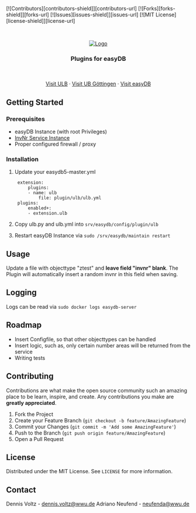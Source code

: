 [![Contributors][contributors-shield]][contributors-url]
[![Forks][forks-shield]][forks-url]
[![Issues][issues-shield]][issues-url]
[![MIT License][license-shield]][license-url]


<br />
<p align="center">
  <a href="https://ulb.uni-muenster.de">
    <img src="https://www.uni-muenster.de/imperia/md/images/ulb2/_v/logo.svg" alt="Logo">
  </a>

  <h3 align="center">Plugins for easyDB</h3>

  <p align="center">
    <br />
    <br />
    <a href="https://ulb.uni-muenster.de">Visit ULB</a>
    ·
    <a href="https://www.sub.uni-goettingen.de/sub-aktuell/">Visit UB Göttingen</a>
    ·
    <a href="https://www.programmfabrik.de/easydb/">Visit easyDB</a>
  </p>
</p>


## Getting Started

### Prerequisites

* easyDB Instance (with root Privileges)
* [InvNr Service Instance](https://github.com/ulbmuenster/inventarnummer_service)
* Proper configured firewall / proxy

### Installation

1. Update your easydb5-master.yml

        extension:
            plugins:
            - name: ulb
                file: plugin/ulb/ulb.yml
        plugins:
            enabled+:
            - extension.ulb

2. Copy ulb.py and ulb.yml into `srv/easydb/config/plugin/ulb`
3. Restart easyDB Instance via `sudo /srv/easydb/maintain restart`

## Usage

Update a file with objecttype "ztest" and **leave field "invnr" blank**.
The Plugin will automatically insert a random invnr in this field when saving.

## Logging

Logs can be read via `sudo docker logs easydb-server`


## Roadmap

* Insert Configfile, so that other objecttypes can be handled
* Insert logic, such as, only certain number areas will be returned from the service
* Writing tests

## Contributing

Contributions are what make the open source community such an amazing place to be learn, inspire, and create. Any contributions you make are **greatly appreciated**.

1. Fork the Project
2. Create your Feature Branch (`git checkout -b feature/AmazingFeature`)
3. Commit your Changes (`git commit -m 'Add some AmazingFeature'`)
4. Push to the Branch (`git push origin feature/AmazingFeature`)
5. Open a Pull Request


## License

Distributed under the MIT License. See `LICENSE` for more information.


## Contact

Dennis Voltz - [dennis.voltz@wwu.de](dennis.voltz@wwu.de)
Adriano Neufend - [neufenda@wwu.de](neufenda@wwu.de)

